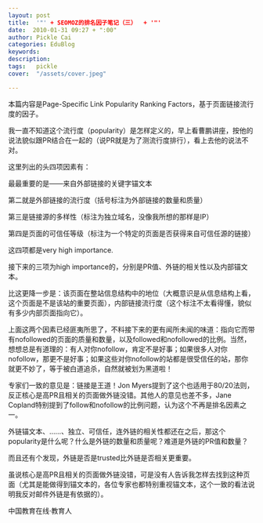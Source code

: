 ```yaml
---
layout: post  
title:  '"' + SEOMOZ的排名因子笔记（三）  + '"'
date:  2010-01-31 09:27 + ":00" 
author: Pickle Cai  
categories: EduBlog  
keywords: 
description:   
tags:	pickle   
cover:  "/assets/cover.jpeg"  

---  
```

    
本篇内容是Page-Specific Link Popularity Ranking Factors，基于页面链接流行度的因子。



 



我一直不知道这个流行度（popularity）是怎样定义的，早上看曹鹏讲座，按他的说法貌似跟PR结合在一起的（说PR就是为了测流行度排行），看上去他的说法不对。



这里列出的头四项因素有：





最最重要的是——来自外部链接的关键字锚文本 

第二就是外部链接的流行度（括号标注为外部链接的数量和质量） 

第三是链接源的多样性（标注为独立域名，没像我所想的那样是IP） 

第四是页面的可信任等级（标注为一个特定的页面是否获得来自可信任源的链接）

这四项都是very high importance.



接下来的三项为high importance的，分别是PR值、外链的相关性以及内部锚文本。



比这更降一步是：该页面在整站信息结构中的地位（大概意识是从信息结构上看，这个页面是不是该站的重要页面），内部链接流行度（这个标注不太看得懂，貌似有多少内部页面指向它）。



上面这两个因素已经匪夷所思了，不料接下来的更有闻所未闻的味道：指向它而带有nofollowed的页面的质量和数量，以及followed和nofollowed的比例。当然，想想总是有道理的：有人对你nofollow，肯定不是好事；如果很多人对你nofollow，那更不是好事；如果这些对你nofollow的站都是很受信任的站，那你就更不妙了，等于被白道追杀，自然就被划为黑道啦！



 



专家们一致的意见是：链接是王道！Jon Myers提到了这个也适用于80/20法则，反正核心是高PR且相关的页面做外链没错。其他人的意见也差不多，Jane Copland特别提到了follow和nofollow的比例问题，认为这个不再是排名因素之一。



外链锚文本、……、独立、可信任，连外链的相关性都还在之后，那这个popularity是什么呢？什么是外链的数量和质量呢？难道是外链的PR值和数量？



而且还有个发现，外链是否是trusted比外链是否相关更重要。



虽说核心是高PR且相关的页面做外链没错，可是没有人告诉我怎样去找到这种页面（尤其是能做得到锚文本的，各位专家也都特别重视锚文本，这个一致的看法说明我反对邮件外链是有依据的）。



		    
 中国教育在线·教育人

